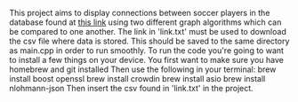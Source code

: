This project aims to display connections between soccer players in the database found at [this link](https://www.footballsquads.co.uk/archive.htm) using two different graph algorithms which can be compared to one another.
The link in 'link.txt' must be used to download the csv file where data is stored. This should be saved to the same directory as main.cpp in order to run smoothly.
To run the code you're going to want to install a few things on your device. You first want to make sure you have homebrew and git installed Then use the following in your terminal: 
brew install boost openssl
brew install crowdin
brew install asio
brew install nlohmann-json
Then insert the csv found in 'link.txt' in the project.


